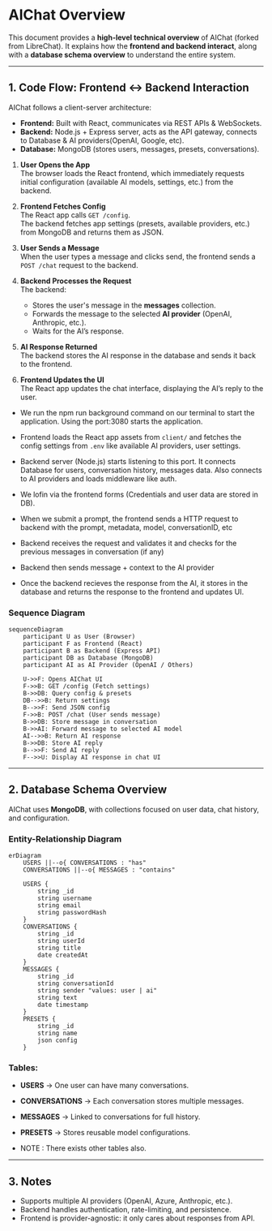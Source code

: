 # AIChat Overview

This document provides a **high-level technical overview** of AIChat (forked from LibreChat). It explains how the **frontend and backend interact**, along with a **database schema overview** to understand the entire system.

---

## 1. Code Flow: Frontend ↔ Backend Interaction

AIChat follows a client-server architecture:

* **Frontend:** Built with React, communicates via REST APIs & WebSockets.
* **Backend:** Node.js + Express server, acts as the API gateway, connects to Database & AI providers(OpenAI, Google, etc).
* **Database:** MongoDB (stores users, messages, presets, conversations).

1. **User Opens the App**  
   The browser loads the React frontend, which immediately requests initial configuration (available AI models, settings, etc.) from the backend.

2. **Frontend Fetches Config**  
   The React app calls `GET /config`.  
   The backend fetches app settings (presets, available providers, etc.) from MongoDB and returns them as JSON.

3. **User Sends a Message**  
   When the user types a message and clicks send, the frontend sends a `POST /chat` request to the backend.

4. **Backend Processes the Request**  
   The backend:
   * Stores the user's message in the **messages** collection.
   * Forwards the message to the selected **AI provider** (OpenAI, Anthropic, etc.).
   * Waits for the AI’s response.

5. **AI Response Returned**  
   The backend stores the AI response in the database and sends it back to the frontend.

6. **Frontend Updates the UI**  
   The React app updates the chat interface, displaying the AI’s reply to the user.

* We run the npm run background command on our terminal to start the application. Using the port:3080 starts the application.
* Frontend loads the React app assets from `client/` and fetches the config settings from `.env` like available AI providers, user settings.
* Backend server (Node.js) starts listening to this port. It connects Database for users, conversation history, messages data. Also connects to AI providers and loads middleware like auth.

* We lofin via the frontend forms (Credentials and user data are stored in DB).

* When we submit a prompt, the frontend sends a HTTP request to backend with the prompt, metadata, model, conversationID, etc
* Backend receives the request and validates it and checks for the previous messages in conversation (if any)
* Backend then sends message + context to the AI provider
* Once the backend recieves the response from the AI, it stores in the database and returns the response to the frontend and updates UI.


### Sequence Diagram

```mermaid
sequenceDiagram
    participant U as User (Browser)
    participant F as Frontend (React)
    participant B as Backend (Express API)
    participant DB as Database (MongoDB)
    participant AI as AI Provider (OpenAI / Others)

    U->>F: Opens AIChat UI
    F->>B: GET /config (Fetch settings)
    B->>DB: Query config & presets
    DB-->>B: Return settings
    B-->>F: Send JSON config
    F->>B: POST /chat (User sends message)
    B->>DB: Store message in conversation
    B->>AI: Forward message to selected AI model
    AI-->>B: Return AI response
    B->>DB: Store AI reply
    B-->>F: Send AI reply
    F-->>U: Display AI response in chat UI
```

---

## 2. Database Schema Overview

AIChat uses **MongoDB**, with collections focused on user data, chat history, and configuration.

### Entity-Relationship Diagram

```mermaid
erDiagram
    USERS ||--o{ CONVERSATIONS : "has"
    CONVERSATIONS ||--o{ MESSAGES : "contains"

    USERS {
        string _id
        string username
        string email
        string passwordHash
    }
    CONVERSATIONS {
        string _id
        string userId
        string title
        date createdAt
    }
    MESSAGES {
        string _id
        string conversationId
        string sender "values: user | ai"
        string text
        date timestamp
    }
    PRESETS {
        string _id
        string name
        json config
    }
```

### Tables:

* **USERS** → One user can have many conversations.
* **CONVERSATIONS** → Each conversation stores multiple messages.
* **MESSAGES** → Linked to conversations for full history.
* **PRESETS** → Stores reusable model configurations.

* NOTE : There exists other tables also.

---

## 3. Notes

* Supports multiple AI providers (OpenAI, Azure, Anthropic, etc.).
* Backend handles authentication, rate-limiting, and persistence.
* Frontend is provider-agnostic: it only cares about responses from API.
